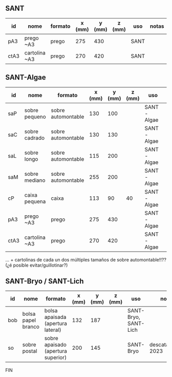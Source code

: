 ## SANT

|id|nome|formato|x (mm)|y (mm)|z (mm)|uso|notas|
|--|--|--|--|--|--|--|--|
|pA3|prego ~A3|prego|275|430||SANT||
|ctA3|cartolina ~A3|prego|270|420||SANT||


## SANT-Algae

|id|nome|formato|x (mm)|y (mm)|z (mm)|uso|notas|
|--|--|--|--|--|--|--|--|
|saP|sobre pequeno|sobre automontable|130|100||SANT-Algae||
|saC|sobre cadrado|sobre automontable|130|130||SANT-Algae|¿eliminar?|
|saL|sobre longo|sobre automontable|115|200||SANT-Algae|¿eliminar?|
|saM|sobre mediano|sobre automontable|255|200||SANT-Algae||
|cP|caixa pequena|caixa|113|90|40|SANT-Algae||
|pA3|prego ~A3|prego|275|430||SANT-Algae||
|ctA3|cartolina ~A3|prego|270|420||SANT-Algae||

... + cartolinas de cada un dos múltiples tamaños de sobre automontable!!??  (¿é posible evitar/guillotinar?)

<!-- |CG|caixa grande|caixa|207|156|80|SANT-Algae|eliminadas| -->
<!-- ![image](https://github.com/SANT-herbarium/SANT-herbarium.github.io/assets/25867143/97e7e575-3b3d-4335-9d39-f15600c2d3ba) -->



## SANT-Bryo / SANT-Lich

|id|nome|formato|x (mm)|y (mm)|z (mm)|uso|notas|
|--|--|--|--|--|--|--|--|
|bob|bolsa papel branco|bolsa apaisada (apertura lateral)|132|187||SANT-Bryo, SANT-Lich||
|so|sobre postal|sobre apaisado (apertura superior)|200|145||SANT-Bryo|descatalogado 2023|

FIN

